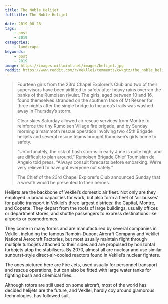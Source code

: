 ```yaml
---
title: The Noble Helijet
fulltitle: The Noble Helijet

date: 2019-08-28
tags:
    - post
    - 2019
categories:
    - landscape
keywords:
    - post
    - 2019
image: https://images.millmint.net/images/helijet.jpg
reddit: https://www.reddit.com/r/vekllei/comments/cwkgtz/the_noble_helijet/
---
```


>Fourteen girls from the 23rd Chapel Explorer’s Club and two of their supervisors have been airlifted to safety after heavy rains overran the banks of the Rumoisen rivulet. The girls, aged between 10 and 16, found themselves stranded on the southern face of Mt Resner for three nights after the single bridge to the area’s trails was washed away in Thursday’s storm.
>
>Clear skies Saturday allowed air rescue services from Montre to reinforce the tiny Rumoisen Village fire brigade, and by Sunday morning a mammoth rescue operation involving two 45th Brigade helijets and several rescue teams brought Rumoisen’s girls home to safety.
>
>“Unfortunately, the risk of flash storms in early June is quite high, and are difficult to plan around,” Rumoisen Brigade Chief Toumisian de Angelo told press. “Always consult forecasts before embarking. We’re very relieved to have got everyone out safely.”
>
>The Chief of the 23rd Chapel Explorer’s Club announced Sunday that a wreath would be presented to their heroes.

Helijets are the backbone of Vekllei’s domestic air fleet. Not only are they employed in broad capacities for work, but also form a fleet of ‘air busses’ for public transport in Vekllei’s three largest districts: the Capital, Montre, and Copette. They depart from the roofs of large buildings, usually offices or department stores, and shuttle passengers to express destinations like airports or cosmodromes.

They come in many forms and are manufactured by several companies in Vekllei, including the famous Ramoin-Dupont Aircraft Company and Vekllei National Aerocraft Factories, but most usually maintain flight through multiple turbojets attached to their sides and are propulsed by horizontal turbojets atop the stabilisers. By 2070, almost all are nuclear and use similar sunburst-style direct-air-cooled reactors found in Vekllei’s nuclear fighters.

The ones pictured here are Fire Jets, used usually for personnel transport and rescue operations, but can also be fitted with large water tanks for fighting bush and chemical fires.

Although rotors are still used on some aircraft, most of the world has decided helijets are the future, and Vekllei, hardly coy around glamorous technologies, has followed suit.
